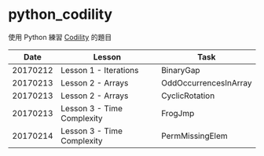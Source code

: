 # python_codility

使用 Python 練習 [Codility][co] 的題目

| Date | Lesson | Task |
| ------ | ------ | ------ |
| 20170212 | Lesson 1 - Iterations | BinaryGap |
| 20170213 | Lesson 2 - Arrays | OddOccurrencesInArray |
| 20170213 | Lesson 2 - Arrays | CyclicRotation |
| 20170213 | Lesson 3 - Time Complexity | FrogJmp |
| 20170214 | Lesson 3 - Time Complexity | PermMissingElem |

[co]: <https://codility.com/programmers/>